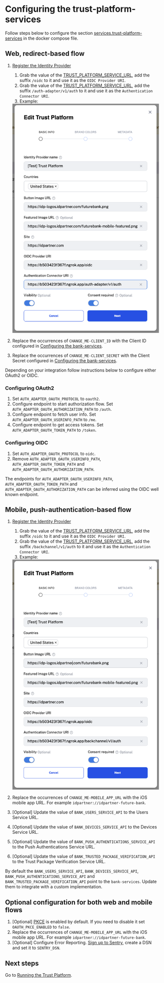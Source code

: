 # Configuring the trust-platform-services

Follow steps below to configure the section [services.trust-platform-services](../docker-compose.yml) in the docker compose file.

## Web, redirect-based flow
1. [Register the Identity Provider](https://docs.idpartner.com/documentation/identity-provider-user-guide/registering-the-trust-platform)
   1. Grab the value of the [TRUST_PLATFORM_SERVICE_URL](../docker-compose.yml), add the suffix `/oidc` to it and use it as the `OIDC Provider URI`.
   1. Grab the value of the [TRUST_PLATFORM_SERVICE_URL](../docker-compose.yml), add the suffix `/auth-adapter/v1/auth` to it and use it as the `Authentication Connector URI`.
   1. Example:
   <img width="537" alt="image" src="./trust-platform-configuration-web.png">

1. Replace the occurrences of `CHANGE_ME-CLIENT_ID` with the Client ID configured in [Configuring the bank-services](configuring-bank-services.md).
1. Replace the occurrences of `CHANGE_ME-CLIENT_SECRET` with the Client Secret configured in [Configuring the bank-services](configuring-bank-services.md).

Depending on your integration follow instructions below to configure either OAuth2 or OIDC.

### Configuring OAuth2
1. Set `AUTH_ADAPTER_OAUTH_PROTOCOL` to `oauth2`.
1. Configure endpoint to start authorization flow. Set `AUTH_ADAPTER_OAUTH_AUTHORIZATION_PATH` to `/auth`.
1. Configure endpoint to fetch user info. Set `AUTH_ADAPTER_OAUTH_USERINFO_PATH` to `/me`.
1. Configure endpoint to get access tokens. Set `AUTH_ADAPTER_OAUTH_TOKEN_PATH` to `/token`.

### Configuring OIDC
1. Set `AUTH_ADAPTER_OAUTH_PROTOCOL` to `oidc`.
1. Remove `AUTH_ADAPTER_OAUTH_USERINFO_PATH`, `AUTH_ADAPTER_OAUTH_TOKEN_PATH` and `AUTH_ADAPTER_OAUTH_AUTHORIZATION_PATH`.

The endpoints for `AUTH_ADAPTER_OAUTH_USERINFO_PATH`, `AUTH_ADAPTER_OAUTH_TOKEN_PATH` and `AUTH_ADAPTER_OAUTH_AUTHORIZATION_PATH` can be inferred using the OIDC well known endpoint.

## Mobile, push-authentication-based flow
1. [Register the Identity Provider](https://docs.idpartner.com/documentation/identity-provider-user-guide/registering-the-trust-platform)
   1. Grab the value of the [TRUST_PLATFORM_SERVICE_URL](../docker-compose.yml), add the suffix `/oidc` to it and use it as the `OIDC Provider URI`.
   1. Grab the value of the [TRUST_PLATFORM_SERVICE_URL](../docker-compose.yml), add the suffix `/backchannel/v1/auth` to it and use it as the `Authentication Connector URI`.
   1. Example:
   <img width="537" alt="image" src="./trust-platform-configuration-mobile.png">

1. Replace the occurrences of `CHANGE_ME-MOBILE_APP_URL` with the iOS mobile app URL. For example `idpartner://idpartner-future-bank`.
1. [Optional] Update the value of `BANK_USERS_SERVICE_API` to the Users Service URL.
1. [Optional] Update the value of `BANK_DEVICES_SERVICE_API` to the Devices Service URL.
1. [Optional] Update the value of `BANK_PUSH_AUTHENTICATIONS_SERVICE_API` to the Push Authentications Service URL.
1. [Optional] Update the value of `BANK_TRUSTED_PACKAGE_VERIFICATION_API` to the Trust Package Verification Service URL.

By default the `BANK_USERS_SERVICE_API`, `BANK_DEVICES_SERVICE_API`, `BANK_PUSH_AUTHENTICATIONS_SERVICE_API` and `BANK_TRUSTED_PACKAGE_VERIFICATION_API` point to the `bank-services`. Update them to integrate with a custom implementation.


## Optional configuration for both web and mobile flows
1. [Optional] [PKCE](https://oauth.net/2/pkce/#:~:text=PKCE%20(RFC%207636)%20is%20an,is%20using%20a%20client%20secret.) is enabled by default. If you need to disable it set `OAUTH_PKCE_ENABLED` to `false`.
1. Replace the occurrences of `CHANGE_ME-MOBILE_APP_URL` with the iOS mobile app URL. For example `idpartner://idpartner-future-bank`.
1. [Optional] Configure Error Reporting. [Sign up to Sentry](https://sentry.io/signup/), create a DSN and set it to `SENTRY_DSN`.

## Next steps
Go to [Running the Trust Platform](running-trust-platform.md).
